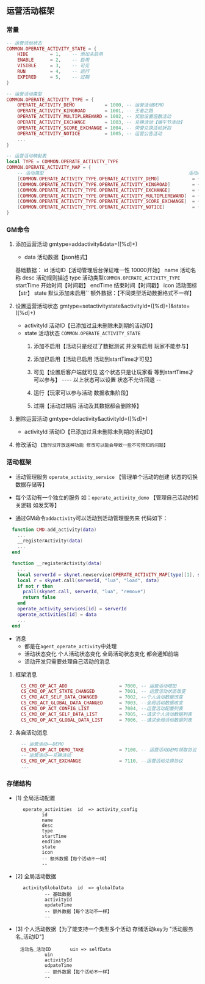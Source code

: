 
## 运营活动框架

###  常量

```lua
-- 运营活动状态
COMMON.OPERATE_ACTIVITY_STATE = {
    HIDE        = 1,    -- 添加未启用
    ENABLE      = 2,    -- 启用
    VISIBLE     = 3,    -- 可见
    RUN         = 4,    -- 运行
    EXPIRED     = 5,    -- 过期
}

-- 运营活动类型
COMMON.OPERATE_ACTIVITY_TYPE = {
    OPERATE_ACTIVITY_DEMO           = 1000, -- 运营活动DEMO
    OPERATE_ACTIVITY_KINGROAD       = 1001, -- 王者之路
    OPERATE_ACTIVITY_MULTIPLEREWARD = 1002, -- 奖励设置倍数活动
    OPERATE_ACTIVITY_EXCHANGE       = 1003, -- 兑换活动【端午节活动】
    OPERATE_ACTIVITY_SCORE_EXCHANGE = 1004, -- 荣誉兑换活动折扣
    OPERATE_ACTIVITY_NOTICE         = 1005, -- 运营公告活动
    ...
}

-- 运营活动映射表
local TYPE = COMMON.OPERATE_ACTIVITY_TYPE
COMMON.OPERATE_ACTIVITY_MAP = {
    -- 活动类型                                                     活动服务名[文件名]          是否下发客户端
    [COMMON.OPERATE_ACTIVITY_TYPE.OPERATE_ACTIVITY_DEMO]            = {"operate_activity_demo",             1},
    [COMMON.OPERATE_ACTIVITY_TYPE.OPERATE_ACTIVITY_KINGROAD]        = {"operate_activity_kingroad",         1},
    [COMMON.OPERATE_ACTIVITY_TYPE.OPERATE_ACTIVITY_EXCHANGE]        = {"operate_activity_exchange",         1},
    [COMMON.OPERATE_ACTIVITY_TYPE.OPERATE_ACTIVITY_MULTIPLEREWARD]  = {"operate_activity_multipleReward",   1},
    [COMMON.OPERATE_ACTIVITY_TYPE.OPERATE_ACTIVITY_SCORE_EXCHANGE]  = {"operate_activity_honor_exc_dis",    1},
    [COMMON.OPERATE_ACTIVITY_TYPE.OPERATE_ACTIVITY_NOTICE]          = {"operate_activity_notice",           1},
}
```

### GM命令

1. 添加运营活动
    gmtype=addactivity&data=([%d]+)

   * data 活动数据【json格式】

    基础数据：
     	id          活动ID【活动管理后台保证唯一性 10000开始】
      	name      	活动名称
      	desc        活动规则描述
      	type        活动类型`COMMON.OPERATE_ACTIVITY_TYPE`
      	startTime   开始时间【时间戳】
      	endTime     结束时间【时间戳】
      	icon        活动图标【str】
      	state       默认添加未启用``
    额外数据：【不同类型活动数据格式不一样】

2. 设置运营活动状态
    gmtype=setactivitystate&activityId=([%d]+)&state=([%d]+)
   * activityId 活动ID【已添加过且未删除未到期的活动ID】
   * state 活动状态 `COMMON.OPERATE_ACTIVITY_STATE`
      1. 添加不启用【活动只是经过了数据测试 并没有启用 玩家不能参与】

      2. 添加已启用【活动已启用 活动到startTime才可见】

      3. 可见【设置后客户端就可见 这个状态只是让玩家看 等到startTime才可以参与】
           ---- 以上状态可以设置 状态不允许回退 --

      4. 运行【玩家可以参与活动 数据收集阶段】

      5. 过期【活动过期后 活动及其数据都会删除掉】

3. 删除运营活动 
   gmtype=delactivity&activityId=([%d]+)
   * activityId  活动ID【已添加过且未删除未到期的活动ID】
4. 修改活动 `【暂时没开放这种功能 修改可以能会导致一些不可预知的问题】 `

### 活动框架
* 活动管理服务 `operate_activity_service` 【管理单个活动的创建 状态的切换 数据存储等】

* 每个活动有一个独立的服务 如：`operate_activity_demo` 【管理自己活动的相关逻辑 如发奖等】

* 通过GM命令`addactivity`可以活动到活动管理服务来  代码如下：
```lua
  function CMD.add_activity(data)
  	...
  	__registerActivity(data)
  	...
  end

  function __registerActivity(data)
  	...
    local serverId = skynet.newservice(OPERATE_ACTIVITY_MAP[type][1], skynet.self())
    local r = skynet.call(serverId, "lua", "load", data)
    if not r then
      pcall(skynet.call, serverId, "lua", "remove")
      return false
    end
    operate_activity_services[id] = serverId
    operate_activities[id] = data
    ...
  end 
```
* 消息
  - 都是在`agent_operate_activity`中处理
  - 活动状态变化 个人活动状态变化 全局活动状态变化 都会通知前端 
  - 活动开发只需要处理自己活动的消息 

 1. 框架消息
    ```lua
      CS_CMD_OP_ACT_ADD                   = 7000, -- 运营活动增加
      CS_CMD_OP_ACT_STATE_CHANGED         = 7001, -- 运营活动状态改变
      CS_CMD_ACT_SELF_DATA_CHANGED        = 7002, --个人活动数据改变
      CS_CMD_ACT_GLOBAL_DATA_CHANGED      = 7003, --全局活动数据改变
      CS_CMD_OP_ACT_CONFIG_LIST           = 7004, --运营活动配置列表
      CS_CMD_OP_ACT_SELF_DATA_LIST        = 7005, --请求个人活动数据列表
      CS_CMD_OP_ACT_GLOBAL_DATA_LIST      = 7006, --请求全局活动数据列表
    ```
 2. 各自活动消息
    ```lua
      -- 运营活动——DEMO
      CS_CMD_OP_ACT_DEMO_TAKE             = 7100, -- 运营活动DEMO领取协议
      -- 运营活动——兑换活动
      CS_CMD_OP_ACT_EXCHANGE              = 7110, --运营活动兑换协议
      ...
    ```

### 存储结构

* [1] 全局活动配置
```
      operate_activities  id  => activity_config
             id
             name
             desc
             type
             startTime
             endTime
             state
             icon
             -- 额外数据【每个活动不一样】
             --
```

* [2] 全局活动数据
```
      activityGlobalData  id  => globalData
              -- 基础数据
              activityId
              updateTime
              -- 额外数据【每个活动不一样】
              --
```

* [3] 个人活动数据【为了能支持一个类型多个活动 存储活动key为 "活动服务名_活动ID"】
```
	 活动名_活动ID       uin => selfData
              uin
              activityId
              udpateTime
              -- 额外数据【每个活动不一样】
              --
```

